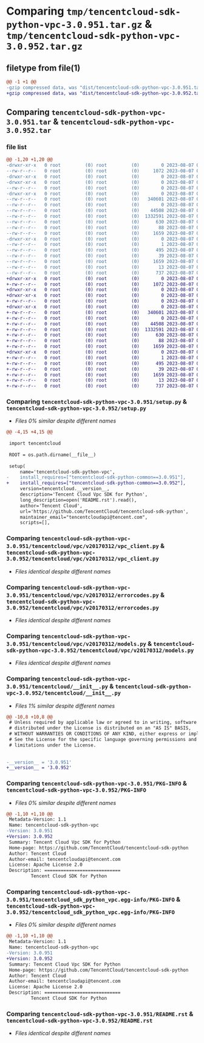 # Comparing `tmp/tencentcloud-sdk-python-vpc-3.0.951.tar.gz` & `tmp/tencentcloud-sdk-python-vpc-3.0.952.tar.gz`

## filetype from file(1)

```diff
@@ -1 +1 @@
-gzip compressed data, was "dist/tencentcloud-sdk-python-vpc-3.0.951.tar", last modified: Mon Aug  7 00:38:21 2023, max compression
+gzip compressed data, was "dist/tencentcloud-sdk-python-vpc-3.0.952.tar", last modified: Mon Aug  7 09:06:45 2023, max compression
```

## Comparing `tencentcloud-sdk-python-vpc-3.0.951.tar` & `tencentcloud-sdk-python-vpc-3.0.952.tar`

### file list

```diff
@@ -1,20 +1,20 @@
-drwxr-xr-x   0 root         (0) root         (0)        0 2023-08-07 00:38:21.000000 tencentcloud-sdk-python-vpc-3.0.951/
--rw-r--r--   0 root         (0) root         (0)     1072 2023-08-07 00:38:21.000000 tencentcloud-sdk-python-vpc-3.0.951/setup.py
-drwxr-xr-x   0 root         (0) root         (0)        0 2023-08-07 00:38:21.000000 tencentcloud-sdk-python-vpc-3.0.951/tencentcloud/
-drwxr-xr-x   0 root         (0) root         (0)        0 2023-08-07 00:38:21.000000 tencentcloud-sdk-python-vpc-3.0.951/tencentcloud/vpc/
--rw-r--r--   0 root         (0) root         (0)        0 2023-08-07 00:38:21.000000 tencentcloud-sdk-python-vpc-3.0.951/tencentcloud/vpc/__init__.py
-drwxr-xr-x   0 root         (0) root         (0)        0 2023-08-07 00:38:21.000000 tencentcloud-sdk-python-vpc-3.0.951/tencentcloud/vpc/v20170312/
--rw-r--r--   0 root         (0) root         (0)   340601 2023-08-07 00:38:21.000000 tencentcloud-sdk-python-vpc-3.0.951/tencentcloud/vpc/v20170312/vpc_client.py
--rw-r--r--   0 root         (0) root         (0)        0 2023-08-07 00:38:21.000000 tencentcloud-sdk-python-vpc-3.0.951/tencentcloud/vpc/v20170312/__init__.py
--rw-r--r--   0 root         (0) root         (0)    44508 2023-08-07 00:38:21.000000 tencentcloud-sdk-python-vpc-3.0.951/tencentcloud/vpc/v20170312/errorcodes.py
--rw-r--r--   0 root         (0) root         (0)  1332591 2023-08-07 00:38:21.000000 tencentcloud-sdk-python-vpc-3.0.951/tencentcloud/vpc/v20170312/models.py
--rw-r--r--   0 root         (0) root         (0)      630 2023-08-07 00:38:21.000000 tencentcloud-sdk-python-vpc-3.0.951/tencentcloud/__init__.py
--rw-r--r--   0 root         (0) root         (0)       88 2023-08-07 00:38:21.000000 tencentcloud-sdk-python-vpc-3.0.951/setup.cfg
--rw-r--r--   0 root         (0) root         (0)     1659 2023-08-07 00:38:21.000000 tencentcloud-sdk-python-vpc-3.0.951/PKG-INFO
-drwxr-xr-x   0 root         (0) root         (0)        0 2023-08-07 00:38:21.000000 tencentcloud-sdk-python-vpc-3.0.951/tencentcloud_sdk_python_vpc.egg-info/
--rw-r--r--   0 root         (0) root         (0)        1 2023-08-07 00:38:21.000000 tencentcloud-sdk-python-vpc-3.0.951/tencentcloud_sdk_python_vpc.egg-info/dependency_links.txt
--rw-r--r--   0 root         (0) root         (0)      495 2023-08-07 00:38:21.000000 tencentcloud-sdk-python-vpc-3.0.951/tencentcloud_sdk_python_vpc.egg-info/SOURCES.txt
--rw-r--r--   0 root         (0) root         (0)       39 2023-08-07 00:38:21.000000 tencentcloud-sdk-python-vpc-3.0.951/tencentcloud_sdk_python_vpc.egg-info/requires.txt
--rw-r--r--   0 root         (0) root         (0)     1659 2023-08-07 00:38:21.000000 tencentcloud-sdk-python-vpc-3.0.951/tencentcloud_sdk_python_vpc.egg-info/PKG-INFO
--rw-r--r--   0 root         (0) root         (0)       13 2023-08-07 00:38:21.000000 tencentcloud-sdk-python-vpc-3.0.951/tencentcloud_sdk_python_vpc.egg-info/top_level.txt
--rw-r--r--   0 root         (0) root         (0)      737 2023-08-07 00:38:21.000000 tencentcloud-sdk-python-vpc-3.0.951/README.rst
+drwxr-xr-x   0 root         (0) root         (0)        0 2023-08-07 09:06:45.000000 tencentcloud-sdk-python-vpc-3.0.952/
+-rw-r--r--   0 root         (0) root         (0)     1072 2023-08-07 09:06:45.000000 tencentcloud-sdk-python-vpc-3.0.952/setup.py
+drwxr-xr-x   0 root         (0) root         (0)        0 2023-08-07 09:06:45.000000 tencentcloud-sdk-python-vpc-3.0.952/tencentcloud/
+drwxr-xr-x   0 root         (0) root         (0)        0 2023-08-07 09:06:45.000000 tencentcloud-sdk-python-vpc-3.0.952/tencentcloud/vpc/
+-rw-r--r--   0 root         (0) root         (0)        0 2023-08-07 09:06:45.000000 tencentcloud-sdk-python-vpc-3.0.952/tencentcloud/vpc/__init__.py
+drwxr-xr-x   0 root         (0) root         (0)        0 2023-08-07 09:06:45.000000 tencentcloud-sdk-python-vpc-3.0.952/tencentcloud/vpc/v20170312/
+-rw-r--r--   0 root         (0) root         (0)   340601 2023-08-07 09:06:45.000000 tencentcloud-sdk-python-vpc-3.0.952/tencentcloud/vpc/v20170312/vpc_client.py
+-rw-r--r--   0 root         (0) root         (0)        0 2023-08-07 09:06:45.000000 tencentcloud-sdk-python-vpc-3.0.952/tencentcloud/vpc/v20170312/__init__.py
+-rw-r--r--   0 root         (0) root         (0)    44508 2023-08-07 09:06:45.000000 tencentcloud-sdk-python-vpc-3.0.952/tencentcloud/vpc/v20170312/errorcodes.py
+-rw-r--r--   0 root         (0) root         (0)  1332591 2023-08-07 09:06:45.000000 tencentcloud-sdk-python-vpc-3.0.952/tencentcloud/vpc/v20170312/models.py
+-rw-r--r--   0 root         (0) root         (0)      630 2023-08-07 09:06:45.000000 tencentcloud-sdk-python-vpc-3.0.952/tencentcloud/__init__.py
+-rw-r--r--   0 root         (0) root         (0)       88 2023-08-07 09:06:45.000000 tencentcloud-sdk-python-vpc-3.0.952/setup.cfg
+-rw-r--r--   0 root         (0) root         (0)     1659 2023-08-07 09:06:45.000000 tencentcloud-sdk-python-vpc-3.0.952/PKG-INFO
+drwxr-xr-x   0 root         (0) root         (0)        0 2023-08-07 09:06:45.000000 tencentcloud-sdk-python-vpc-3.0.952/tencentcloud_sdk_python_vpc.egg-info/
+-rw-r--r--   0 root         (0) root         (0)        1 2023-08-07 09:06:45.000000 tencentcloud-sdk-python-vpc-3.0.952/tencentcloud_sdk_python_vpc.egg-info/dependency_links.txt
+-rw-r--r--   0 root         (0) root         (0)      495 2023-08-07 09:06:45.000000 tencentcloud-sdk-python-vpc-3.0.952/tencentcloud_sdk_python_vpc.egg-info/SOURCES.txt
+-rw-r--r--   0 root         (0) root         (0)       39 2023-08-07 09:06:45.000000 tencentcloud-sdk-python-vpc-3.0.952/tencentcloud_sdk_python_vpc.egg-info/requires.txt
+-rw-r--r--   0 root         (0) root         (0)     1659 2023-08-07 09:06:45.000000 tencentcloud-sdk-python-vpc-3.0.952/tencentcloud_sdk_python_vpc.egg-info/PKG-INFO
+-rw-r--r--   0 root         (0) root         (0)       13 2023-08-07 09:06:45.000000 tencentcloud-sdk-python-vpc-3.0.952/tencentcloud_sdk_python_vpc.egg-info/top_level.txt
+-rw-r--r--   0 root         (0) root         (0)      737 2023-08-07 09:06:45.000000 tencentcloud-sdk-python-vpc-3.0.952/README.rst
```

### Comparing `tencentcloud-sdk-python-vpc-3.0.951/setup.py` & `tencentcloud-sdk-python-vpc-3.0.952/setup.py`

 * *Files 0% similar despite different names*

```diff
@@ -4,15 +4,15 @@
 
 import tencentcloud
 
 ROOT = os.path.dirname(__file__)
 
 setup(
     name='tencentcloud-sdk-python-vpc',
-    install_requires=["tencentcloud-sdk-python-common==3.0.951"],
+    install_requires=["tencentcloud-sdk-python-common==3.0.952"],
     version=tencentcloud.__version__,
     description='Tencent Cloud Vpc SDK for Python',
     long_description=open('README.rst').read(),
     author='Tencent Cloud',
     url='https://github.com/TencentCloud/tencentcloud-sdk-python',
     maintainer_email="tencentcloudapi@tencent.com",
     scripts=[],
```

### Comparing `tencentcloud-sdk-python-vpc-3.0.951/tencentcloud/vpc/v20170312/vpc_client.py` & `tencentcloud-sdk-python-vpc-3.0.952/tencentcloud/vpc/v20170312/vpc_client.py`

 * *Files identical despite different names*

### Comparing `tencentcloud-sdk-python-vpc-3.0.951/tencentcloud/vpc/v20170312/errorcodes.py` & `tencentcloud-sdk-python-vpc-3.0.952/tencentcloud/vpc/v20170312/errorcodes.py`

 * *Files identical despite different names*

### Comparing `tencentcloud-sdk-python-vpc-3.0.951/tencentcloud/vpc/v20170312/models.py` & `tencentcloud-sdk-python-vpc-3.0.952/tencentcloud/vpc/v20170312/models.py`

 * *Files identical despite different names*

### Comparing `tencentcloud-sdk-python-vpc-3.0.951/tencentcloud/__init__.py` & `tencentcloud-sdk-python-vpc-3.0.952/tencentcloud/__init__.py`

 * *Files 1% similar despite different names*

```diff
@@ -10,8 +10,8 @@
 # Unless required by applicable law or agreed to in writing, software
 # distributed under the License is distributed on an "AS IS" BASIS,
 # WITHOUT WARRANTIES OR CONDITIONS OF ANY KIND, either express or implied.
 # See the License for the specific language governing permissions and
 # limitations under the License.
 
 
-__version__ = '3.0.951'
+__version__ = '3.0.952'
```

### Comparing `tencentcloud-sdk-python-vpc-3.0.951/PKG-INFO` & `tencentcloud-sdk-python-vpc-3.0.952/PKG-INFO`

 * *Files 0% similar despite different names*

```diff
@@ -1,10 +1,10 @@
 Metadata-Version: 1.1
 Name: tencentcloud-sdk-python-vpc
-Version: 3.0.951
+Version: 3.0.952
 Summary: Tencent Cloud Vpc SDK for Python
 Home-page: https://github.com/TencentCloud/tencentcloud-sdk-python
 Author: Tencent Cloud
 Author-email: tencentcloudapi@tencent.com
 License: Apache License 2.0
 Description: ============================
         Tencent Cloud SDK for Python
```

### Comparing `tencentcloud-sdk-python-vpc-3.0.951/tencentcloud_sdk_python_vpc.egg-info/PKG-INFO` & `tencentcloud-sdk-python-vpc-3.0.952/tencentcloud_sdk_python_vpc.egg-info/PKG-INFO`

 * *Files 0% similar despite different names*

```diff
@@ -1,10 +1,10 @@
 Metadata-Version: 1.1
 Name: tencentcloud-sdk-python-vpc
-Version: 3.0.951
+Version: 3.0.952
 Summary: Tencent Cloud Vpc SDK for Python
 Home-page: https://github.com/TencentCloud/tencentcloud-sdk-python
 Author: Tencent Cloud
 Author-email: tencentcloudapi@tencent.com
 License: Apache License 2.0
 Description: ============================
         Tencent Cloud SDK for Python
```

### Comparing `tencentcloud-sdk-python-vpc-3.0.951/README.rst` & `tencentcloud-sdk-python-vpc-3.0.952/README.rst`

 * *Files identical despite different names*

